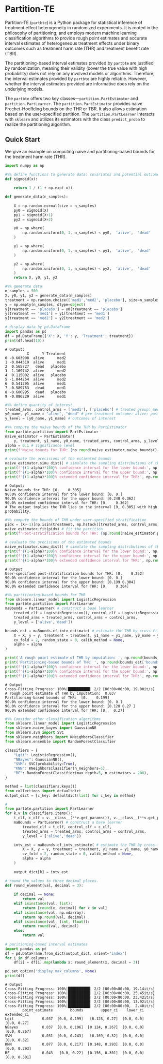 # Partition-TE
Partition-TE (`partbte`) is a Python package for statistical inference of treatment effect heterogeneity in randomized experiments. It is rooted in the philosophy of partitioning, and employs modern machine learning classification algorithms to provide rough point estimates and accurate interval estimates of heterogeneous treatment effects under binary outcomes such as treatment harm rate (THR) and treatment benefit rate (TBR).

The partitioning-based interval estimates provided by `partbte` are justified by randomization, meaning their validity (cover the true value with high probability) does not rely on any involved models or algorithms. Therefore, the interval estimates provided by `partbte` are highly reliable. However, whether the interval estimates provided are informative does rely on the underlying models. 

The `partbte` offers two key classes—`partition.PartEstimator` and `partition.PartLearner`. The `partition.PartEstimator` provides naive Frechet-Hoeffding bounds on the THR or TBR. It also allows estimation based on the user-specified partition. The `partition.PartLearner` interacts with `sklearn` and utilizes its estimators with the class `predict_proba` to realize the partitioning algorithm.

## Quick Start
We give an example on computing naive and partitionng-based bounds for the treatment harm rate (THR).
```python
import numpy as np

#%% define functions to generate data: covariates and potential outcomes.
def sigmoid(x):
    
    return 1 / (1 + np.exp(-x))

def generate_data(n_samples):
    
    X = np.random.normal(size = n_samples)
    py0 = sigmoid(X)
    py1 = sigmoid(X+1)
    py2 = sigmoid(X+2)

    y0 = np.where(
        np.random.uniform(0, 1, n_samples) < py0,  'alive',  'dead'
    )

    y1 = np.where(
        np.random.uniform(0, 1, n_samples) < py1,  'alive',  'dead'
    )

    y2 = np.where(
        np.random.uniform(0, 1, n_samples) < py2,  'alive',  'dead'
    )
    return X, y0, y1, y2
```
```python
#%% generate data
n_samples = 500
X, y0, y1, y2 = generate_data(n_samples)
treatment = np.random.choice(['med1','med2', 'placebo'], size=n_samples)
y = np.empty(n_samples, dtype=object)
y[treatment == 'placebo'] = y0[treatment == 'placebo']
y[treatment == 'med1'] = y1[treatment == 'med1']
y[treatment == 'med2'] = y2[treatment == 'med2']

# display data by pd.DataFrame
import pandas as pd
df = pd.DataFrame({'X': X, 'Y': y, 'Treatment': treatment})
print(df.head(10))
```
```
# Output:
          X      Y Treatment
0 -0.603908  alive      med2
1 -0.044319  alive      med1
2  0.565727   dead   placebo
3 -1.169742  alive      med2
4  0.115002  alive   placebo
5 -1.044254  alive      med2
6  0.541295  alive      med1
7 -0.589753   dead      med1
8 -0.680295   dead   placebo
9 -0.886229  alive      med1
```
```python
#%% define quantity of interest
treated_arms, control_arms = ['med1'], ['placebo'] # treated group: medication 1; control group: placebo
y0_name, y1_name = "alive", "dead" # pre-treatment outcome: alive; post-treatment outcome: dead. This yields the treatment harm rate (P(Y(0)=alive, Y(1)=dead)) of medication 1 (versus placebo). 
y_level = [y0_name, y1_name] # outcomes of interest
```
```python
#%% compute the naive bounds of the THR by PartEstimator
from partbte.partition import PartEstimator
naive_estimator = PartEstimator(
    y, treatment, y1_name, y0_name, treated_arms, control_arms, y_level)
alpha = 0.1 # significance level
print(f'Naive bounds for THR: {np.round(naive_estimator.naive_bounds(),3)}')

# evaluate the precisions of the estimated bounds
naive_estimator.simu_dist() # simulate the sampling distributions of the estimated bounds
print(f'{(1-alpha)*100}% confidence interval for the lower bound:', np.round(naive_estimator.low_ci(),3))
print(f'{(1-alpha)*100}% confidence interval for the upper bound:', np.round(naive_estimator.upp_ci(),3))
print(f'{(1-alpha)*100}% extended confidence interval for THR:', np.round(naive_estimator.extended_ci(),3))
```
```
# Output:
Naive bounds for THR: [0.    0.305]
90.0% confidence interval for the lower bound: [0. 0.]
90.0% confidence interval for the upper bound: [0.248 0.362]
90.0% extended confidence interval for THR: [0.    0.362]
# The output implies the THR lies in the interval [0, 0.305] with high probability.
```
```python
#%% compute the bounds of THR under user-specified stratification
pidx = (X>-1)[np.isin(treatment, np.hstack([treated_arms, control_arms]))] # stratify the data by X+1<=0 and X+1>0. The length of pidx must match with the observations in the treatment gruops.
naive_estimator.fit(pidx) # fit the partition 
print(f'Post-stratification bounds for THR: {np.round(naive_estimator.pb_bounds(),3)}')

# evaluate the precisions of the estimated bounds
naive_estimator.simu_dist() # simulate the sampling distributions of the estimated bounds
print(f'{(1-alpha)*100}% confidence interval for the lower bound:', np.round(naive_estimator.low_ci(),3))
print(f'{(1-alpha)*100}% confidence interval for the upper bound:', np.round(naive_estimator.upp_ci(),3))
print(f'{(1-alpha)*100}% extended confidence interval for THR:', np.round(naive_estimator.extended_ci(),3))
```
```
# Output
User-specified post-stratification bounds for THR: [0.    0.252]
90.0% confidence interval for the lower bound: [0. 0.]
90.0% confidence interval for the upper bound: [0.199 0.304]
90.0% extended confidence interval for THR: [0.    0.304]
```
```python
#%% partitioning-based bounds for THR
from sklearn.linear_model import LogisticRegression
from partbte.partition import PartLearner
maBounds = PartLearner( # construct a base learner
    treated_clf = LogisticRegression(), control_clf = LogisticRegression(), # specify the models for the treated and control groups
    treated_arms = treated_arms, control_arms = control_arms,
    y_level = ['alive','dead'])

bounds_est = maBounds.cf_intv_estimate( # estimate the THR by cross-fitting partitioning-based algorithms
    X = X, y = y, treatment = treatment, y1_name = y1_name, y0_name = y0_name, 
    cv_fold = 2, random_state = 0, calib_method = None,  
    alpha = alpha
)

print('A rough point estimate of THR by imputation: ', np.round(bounds_est['point_estimate'],3))
print('Partitioning-based bounds of THR: ', np.round(bounds_est['bounds'],3))
print(f'{(1-alpha)*100}% confidence interval for the lower bound:', np.round(bounds_est['lower_ci'],3))
print(f'{(1-alpha)*100}% confidence interval for the upper bound:', np.round(bounds_est['upper_ci'],3))
print(f'{(1-alpha)*100}% extended confidence interval for THR:', np.round(bounds_est['extended_ci'],3))
```
```
# Output
Cross-Fitting Progress: 100%|██████████| 2/2 [00:00<00:00, 19.00it/s]
A rough point estimate of THR by imputation:  0.037
Partitioning-based bounds of THR:  [0.    0.199]
90.0% confidence interval for the lower bound: [0. 0.]
90.0% confidence interval for the upper bound: [0.128 0.27 ]
90.0% extended confidence interval for THR: [0.   0.27]
```
```python
#%% Consider other classification algorithms
from sklearn.linear_model import LogisticRegression
from sklearn.naive_bayes import GaussianNB
from sklearn.svm import SVC
from sklearn.neighbors import KNeighborsClassifier
from sklearn.ensemble import RandomForestClassifier

classifiers = {
    "Lgit": LogisticRegression(),
    "NBayes": GaussianNB(),
    "SVM": SVC(probability=True),
    "KNN": KNeighborsClassifier(n_neighbors=5),
    "RF": RandomForestClassifier(max_depth=5, n_estimators = 200),
}

method = list(classifiers.keys())
from collections import defaultdict
output_dict = {c_key: defaultdict(list) for c_key in method}

# 
from partbte.partition import PartLearner
for k,v in classifiers.items():
    t_clf, c_clf = v.__class__(**v.get_params()), v.__class__(**v.get_params())
    maBounds = PartLearner( # construct a base learner
        treated_clf = t_clf, control_clf = c_clf, 
        treated_arms = treated_arms, control_arms = control_arms,
        y_level = ['alive','dead'])

    intv_est = maBounds.cf_intv_estimate( # estimate the THR by cross-fitting partitioning-based algorithms
        X = X, y = y, treatment = treatment, y1_name = y1_name, y0_name = y0_name, 
        cv_fold = 2, random_state = 0, calib_method = None,  
        alpha = alpha
    )
    
    output_dict[k] = intv_est

# round the values to three decimal places.
def round_element(val, decimal = 3):
    
    if decimal == None:
        return val
    elif isinstance(val, list): 
        return [round(x, decimal) for x in val]
    elif isinstance(val, np.ndarray):  
        return np.round(val, decimal)
    elif isinstance(val, (int, float)): 
        return round(val, decimal)
    else:
        return val 
    
# paritioning-based interval estimates
import pandas as pd
df = pd.DataFrame.from_dict(output_dict, orient='index')
for i in df.columns:
    df[i] = df[i].map(lambda x: round_element(x, decimal = 3))

pd.set_option('display.max_columns', None)
print(df)
```
```
# Output
Cross-Fitting Progress: 100%|██████████| 2/2 [00:00<00:00, 19.14it/s]
Cross-Fitting Progress: 100%|██████████| 2/2 [00:00<00:00, 25.45it/s]
Cross-Fitting Progress: 100%|██████████| 2/2 [00:00<00:00, 23.42it/s]
Cross-Fitting Progress: 100%|██████████| 2/2 [00:00<00:00, 13.92it/s]
Cross-Fitting Progress: 100%|██████████| 2/2 [00:00<00:00,  2.40it/s]
        point_estimate        bounds        upper_ci    lower_ci   extended_ci
Lgit             0.037  [0.0, 0.199]   [0.128, 0.27]  [0.0, 0.0]   [0.0, 0.27]
NBayes           0.037  [0.0, 0.196]  [0.124, 0.267]  [0.0, 0.0]  [0.0, 0.267]
SVM              0.031  [0.0, 0.243]   [0.169, 0.32]  [0.0, 0.0]   [0.0, 0.32]
KNN              0.077  [0.0, 0.217]  [0.148, 0.293]  [0.0, 0.0]  [0.0, 0.293]
RF               0.043   [0.0, 0.22]  [0.156, 0.301]  [0.0, 0.0]  [0.0, 0.301]
```
